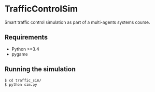 # TrafficControlSim
Smart traffic control simulation as part of a multi-agents systems course.

## Requirements
* Python >=3.4
* pygame

## Running the simulation
```bash
$ cd traffic_sim/
$ python sim.py
```
